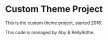 # Custom Theme Project
This is the custom theme project, started 2016.

This code is managed by Aby & RellyRothe.

